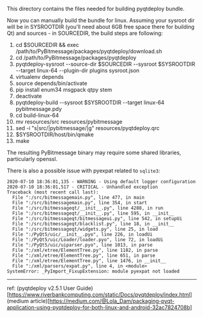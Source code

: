 This directory contains the files needed for building pyqtdeploy bundle.

Now you can manually build the bundle for linux. Assuming your sysroot
dir will be in SYSROOTDIR (you'll need about 6GB free space there for
building Qt) and sources - in SOURCEDIR, the build steps are following:

1. cd $SOURCEDIR && exec /path/to/PyBitmessage/packages/pyqtdeploy/download.sh
1. cd /path/to/PyBitmessage/packages/pyqtdeploy
1. pyqtdeploy-sysroot --source-dir $SOURCEDIR --sysroot $SYSROOTDIR --target linux-64 --plugin-dir plugins sysroot.json
1. virtualenv depends
1. source depends/bin/activate
1. pip install enum34 msgpack qtpy stem
1. deactivate
1. pyqtdeploy-build --sysroot $SYSROOTDIR --target linux-64 pybitmessage.pdy
1. cd build-linux-64
1. mv resources/src resources/pybitmessage
1. sed -i "s|src/|pybitmessage/|g" resources/pyqtdeploy.qrc
1. $SYSROOTDIR/host/bin/qmake
1. make

The resulting PyBitmessage binary may require some shared libraries,
particularly openssl.

There is also a possible issue with pyexpat related to `sqlite3`:

```
2020-07-10 18:36:01,135 - WARNING - Using default logger configuration
2020-07-10 18:36:01,517 - CRITICAL - Unhandled exception
Traceback (most recent call last):
  File ":/src/bitmessagemain.py", line 477, in main
  File ":/src/bitmessagemain.py", line 354, in start
  File ":/src/bitmessageqt/__init__.py", line 4288, in run
  File ":/src/bitmessageqt/__init__.py", line 595, in __init__
  File ":/src/bitmessageqt/bitmessageui.py", line 542, in setupUi
  File ":/src/bitmessageqt/blacklist.py", line 18, in __init__
  File ":/src/bitmessageqt/widgets.py", line 25, in load
  File ":/PyQt5/uic/__init__.pyo", line 226, in loadUi
  File ":/PyQt5/uic/Loader/loader.pyo", line 72, in loadUi
  File ":/PyQt5/uic/uiparser.pyo", line 1013, in parse
  File ":/xml/etree/ElementTree.py", line 1182, in parse
  File ":/xml/etree/ElementTree.py", line 651, in parse
  File ":/xml/etree/ElementTree.py", line 1476, in __init__
  File ":/xml/parsers/expat.py", line 4, in <module>
SystemError: _PyImport_FixupExtension: module pyexpat not loaded
```

---
ref:
(pyqtdeploy v2.5.1 User Guide)[https://www.riverbankcomputing.com/static/Docs/pyqtdeploy/index.html]
(medium article)[https://medium.com/@Lola_Dam/packaging-pyqt-application-using-pyqtdeploy-for-both-linux-and-android-32ac7824708b]
